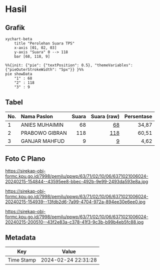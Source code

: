 # Hasil

## Grafik

```mermaid
xychart-beta
    title "Perolehan Suara TPS"
    x-axis [01, 02, 03]
    y-axis "Suara" 0 --> 118
    bar [68, 118, 9]
```

```mermaid
%%{init: {"pie": {"textPosition": 0.5}, "themeVariables": {"pieOuterStrokeWidth": "5px"}} }%%
pie showData
    "1" : 68
    "2" : 118
    "3" : 9
```

## Tabel

| No. | Nama Paslon    | Suara | Suara (raw) | Persentase |
|:--- |:-------------- | -----:| -----------:| ----------:|
| 1   | ANIES MUHAIMIN | 68    | [68][p-1]   | 34,87      |
| 2   | PRABOWO GIBRAN | 118   | [118][p-2]  | 60,51      |
| 3   | GANJAR MAHFUD  | 9     | [9][p-3]    | 4,62       |


[p-1]: https://github.com/gigit-pemilu/pemilu-2024/blob/main/pilpres/hitung-suara/sub/63-kalimantan-selatan/sub/71-kota-banjarmasin/sub/02-banjarmasin-timur/sub/1006-banua-anyar/sub/024-tps/sub/paslon-1.txt
[p-2]: https://github.com/gigit-pemilu/pemilu-2024/blob/main/pilpres/hitung-suara/sub/63-kalimantan-selatan/sub/71-kota-banjarmasin/sub/02-banjarmasin-timur/sub/1006-banua-anyar/sub/024-tps/sub/paslon-2.txt
[p-3]: https://github.com/gigit-pemilu/pemilu-2024/blob/main/pilpres/hitung-suara/sub/63-kalimantan-selatan/sub/71-kota-banjarmasin/sub/02-banjarmasin-timur/sub/1006-banua-anyar/sub/024-tps/sub/paslon-3.txt

## Foto C Plano

https://sirekap-obj-formc.kpu.go.id/7998/pemilu/ppwp/63/71/02/10/06/6371021006024-20240215-154844--43595ee8-bbec-492b-9e99-2493da593e8a.jpg

https://sirekap-obj-formc.kpu.go.id/7998/pemilu/ppwp/63/71/02/10/06/6371021006024-20240215-154939--13fdb2d6-7a99-4704-972a-894ee30e6ee0.jpg

https://sirekap-obj-formc.kpu.go.id/7998/pemilu/ppwp/63/71/02/10/06/6371021006024-20240215-200510--43f2e83a-c378-41f3-9c3b-b99b4eb5fc88.jpg


## Metadata

| Key        | Value               |
| ---------- | ------------------- |
| Time Stamp | 2024-02-24 22:31:28 |




